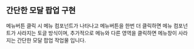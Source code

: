 ## 간단한 모달 팝업 구현

메뉴버튼 클릭 시 메뉴 컴포넌트가 나타나고 메뉴버튼을 한번 더 클릭하면
메뉴 컴포넌트가 사라지는 토글 방식이며, 추가적으로 메뉴와 다른 영역을 클릭하면
메뉴창이 사라지는 간단한 모달 팝업 작업물 입니다.
